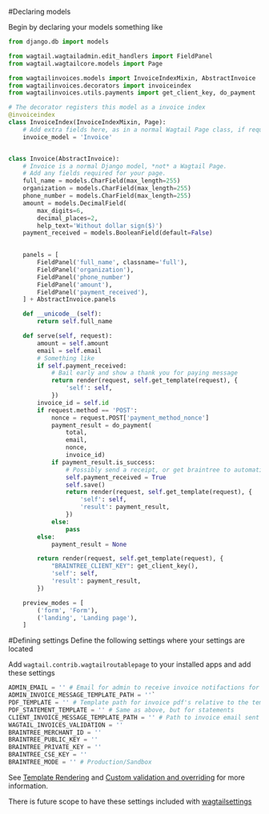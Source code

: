 #Declaring models

Begin by declaring your models something like
``` python
from django.db import models

from wagtail.wagtailadmin.edit_handlers import FieldPanel
from wagtail.wagtailcore.models import Page

from wagtailinvoices.models import InvoiceIndexMixin, AbstractInvoice
from wagtailinvoices.decorators import invoiceindex
from wagtailinvoices.utils.payments import get_client_key, do_payment

# The decorator registers this model as a invoice index
@invoiceindex
class InvoiceIndex(InvoiceIndexMixin, Page):
    # Add extra fields here, as in a normal Wagtail Page class, if required
    invoice_model = 'Invoice'


class Invoice(AbstractInvoice):
    # Invoice is a normal Django model, *not* a Wagtail Page.
    # Add any fields required for your page.
    full_name = models.CharField(max_length=255)
    organization = models.CharField(max_length=255)
    phone_number = models.CharField(max_length=255)
    amount = models.DecimalField(
        max_digits=6,
        decimal_places=2,
        help_text='Without dollar sign($)')
    payment_received = models.BooleanField(default=False)
    

    panels = [
        FieldPanel('full_name', classname='full'),
        FieldPanel('organization'),
        FieldPanel('phone_number')
        FieldPanel('amount'),
        FieldPanel('payment_received'),
    ] + AbstractInvoice.panels

    def __unicode__(self):
        return self.full_name

    def serve(self, request):
        amount = self.amount
        email = self.email
        # Something like
        if self.payment_received:
            # Bail early and show a thank you for paying message
            return render(request, self.get_template(request), {
                'self': self,
            })
        invoice_id = self.id
        if request.method == 'POST':
            nonce = request.POST['payment_method_nonce']
            payment_result = do_payment(
                total,
                email,
                nonce,
                invoice_id)
            if payment_result.is_success:
                # Possibly send a receipt, or get braintree to automatically do it
                self.payment_received = True
                self.save()
                return render(request, self.get_template(request), {
                    'self': self,
                    'result': payment_result,
                })
            else:
                pass
        else:
            payment_result = None

        return render(request, self.get_template(request), {
            "BRAINTREE_CLIENT_KEY": get_client_key(),
            'self': self,
            'result': payment_result,
        })

    preview_modes = [
        ('form', 'Form'),
        ('landing', 'Landing page'),
    ]
```

#Defining settings
Define the following settings where your settings are located 

Add `wagtail.contrib.wagtailroutablepage` to your installed apps and add these settings

``` python
ADMIN_EMAIL = '' # Email for admin to receive invoice notifactions for paid invoices etc
ADMIN_INVOICE_MESSAGE_TEMPLATE_PATH = ''`
PDF_TEMPLATE = '' # Template path for invoice pdf's relative to the templates folder
PDF_STATEMENT_TEMPLATE = '' # Same as above, but for statements
CLIENT_INVOICE_MESSAGE_TEMPLATE_PATH = '' # Path to invoice email sent out to clients 
WAGTAIL_INVOICES_VALIDATION = ''
BRAINTREE_MERCHANT_ID = ''
BRAINTREE_PUBLIC_KEY = ''
BRAINTREE_PRIVATE_KEY = ''
BRAINTREE_CSE_KEY = ''
BRAINTREE_MODE = '' # Production/Sandbox
```


See [Template Rendering](https://wagtailinvoices.readthedocs.org/en/latest/template-rendering/#required-templates) and [Custom validation and overriding](https://wagtailinvoices.readthedocs.org/en/latest/advanced/#custom-validation-and-overriding) for more information.

There is future scope to have these settings included with [wagtailsettings](https://bitbucket.org/takeflight/wagtailsettings)
